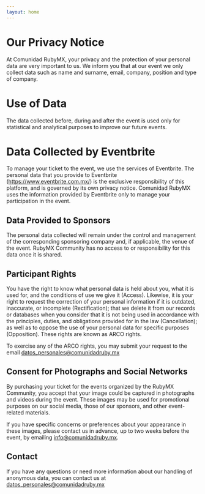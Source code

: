 ```yaml
---
layout: home
---
```


# Our Privacy Notice

At Comunidad RubyMX, your privacy and the protection of your personal data are very important to us. We inform you that at our event we only collect data such as name and surname, email, company, position and type of company.

# Use of Data

The data collected before, during and after the event is used only for statistical and analytical purposes to improve our future events.

# Data Collected by Eventbrite

To manage your ticket to the event, we use the services of Eventbrite. The personal data that you provide to Eventbrite (https://www.eventbrite.com.mx/) is the exclusive responsibility of this platform, and is governed by its own privacy notice. Comunidad RubyMX uses the information provided by Eventbrite only to manage your participation in the event.

## Data Provided to Sponsors

The personal data collected will remain under the control and management of the corresponding sponsoring company and, if applicable, the venue of the event. RubyMX Community has no access to or responsibility for this data once it is shared.

## Participant Rights

You have the right to know what personal data is held about you, what it is used for, and the conditions of use we give it (Access). Likewise, it is your right to request the correction of your personal information if it is outdated, inaccurate, or incomplete (Rectification); that we delete it from our records or databases when you consider that it is not being used in accordance with the principles, duties, and obligations provided for in the law (Cancellation); as well as to oppose the use of your personal data for specific purposes (Opposition). These rights are known as ARCO rights.

To exercise any of the ARCO rights, you may submit your request to the email datos_personales@comunidadruby.mx

## Consent for Photographs and Social Networks

By purchasing your ticket for the events organized by the RubyMX Community, you accept that your image could be captured in photographs and videos during the event. These images may be used for promotional purposes on our social media, those of our sponsors, and other event-related materials.

If you have specific concerns or preferences about your appearance in these images, please contact us in advance, up to two weeks before the event, by emailing info@comunidadruby.mx.

## Contact

If you have any questions or need more information about our handling of anonymous data, you can contact us at datos_personales@comunidadruby.mx